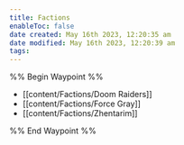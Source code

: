 ```yaml
---
title: Factions
enableToc: false
date created: May 16th 2023, 12:20:35 am
date modified: May 16th 2023, 12:20:39 am
tags: 
---
```

%% Begin Waypoint %%
- [[content/Factions/Doom Raiders]]
- [[content/Factions/Force Gray]]
- [[content/Factions/Zhentarim]]

%% End Waypoint %%
